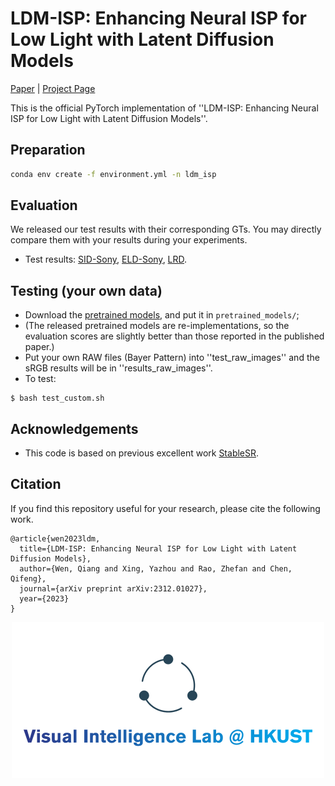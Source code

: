 # LDM-ISP: Enhancing Neural ISP for Low Light with Latent Diffusion Models
[Paper](https://arxiv.org/abs/2312.01027) | [Project Page](https://csqiangwen.github.io/projects/ldm-isp/)

This is the official PyTorch implementation of ''LDM-ISP: Enhancing Neural ISP for Low Light with Latent Diffusion Models''.

## Preparation
```bash
conda env create -f environment.yml -n ldm_isp
```

## Evaluation
We released our test results with their corresponding GTs. You may directly compare them with your results during your experiments.
- Test results: [SID-Sony](https://hkustconnect-my.sharepoint.com/:f:/g/personal/qwenab_connect_ust_hk/Er1By5So2HhAp86LtjYV8ooBvrB2TAx9BGoMGlWReTxFxg?e=1uuEej), [ELD-Sony](https://hkustconnect-my.sharepoint.com/:f:/g/personal/qwenab_connect_ust_hk/EnIaXWkZEuxKkmdg5dzRNL0BqU1tPZSKPpfYJMkxgx_u8w?e=I6RBRl), [LRD](https://hkustconnect-my.sharepoint.com/:f:/g/personal/qwenab_connect_ust_hk/Ep-Ibxe_UOtCkD47YhDSVn4BMyA8I_WdkPGTOLJuWcIFfw?e=rarEkQ).

## Testing (your own data)
- Download the [pretrained models]([https://drive.google.com/drive/folders/1c3JYdv64U-OmOyksNK6n51sNwBgy-iQC?usp=sharing](https://hkustconnect-my.sharepoint.com/:f:/g/personal/qwenab_connect_ust_hk/EvlceEym2fBAj1EmvKr6DXQB2thH4rd3OekF3HoGLwcuEw?e=kznnON)), and put it in ```pretrained_models/```;
- (The released pretrained models are re-implementations, so the evaluation scores are slightly better than those reported in the published paper.)
- Put your own RAW files (Bayer Pattern) into ''test_raw_images'' and the sRGB results will be in ''results_raw_images''.
- To test:
```
$ bash test_custom.sh
```

## Acknowledgements
- This code is based on previous excellent work [StableSR](https://github.com/IceClear/StableSR).

## Citation
If you find this repository useful for your research, please cite the following work.
```
@article{wen2023ldm,
  title={LDM-ISP: Enhancing Neural ISP for Low Light with Latent Diffusion Models},
  author={Wen, Qiang and Xing, Yazhou and Rao, Zhefan and Chen, Qifeng},
  journal={arXiv preprint arXiv:2312.01027},
  year={2023}
}

```
<p align='center'>
<img src='Logo/HKUST_VIL.png' width=500>
</p>
